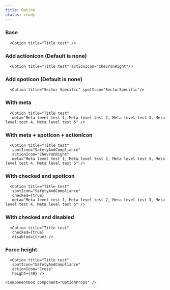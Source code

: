 ```yaml
---
title: Option
status: ready
---
```


### Base
```.tsx
  <Option title="Title test" />
```

### Add actionIcon (Default is none)
```.tsx
  <Option title="Title test" actionIcon="ChevronRight"/>
```

### Add spotIcon (Default is none)
```.tsx
  <Option title="Sector Specific" spotIcon="SectorSpecific"/>
```

### With meta
```.tsx
  <Option title="Title test"
   meta="Meta level test 1, Meta level test 2, Meta level test 3, Meta level test 4, Meta level test 5" />
```

### With meta + spotIcon + actionIcon
```.tsx
  <Option title="Title test"
   spotIcon="SafetyAndCompliance"
   actionIcon="ChevronRight" 
   meta="Meta level test 1, Meta level test 2, Meta level test 3, Meta level test 4, Meta level test 5" />
```

### With checked and spotIcon
```.tsx
  <Option title="Title test" 
   spotIcon="SafetyAndCompliance"
   checked={true}
   meta="Meta level test 1, Meta level test 2, Meta level test 3, Meta level test 4, Meta level test 5" />
```

### With checked and disabled
```.tsx
  <Option title="Title test" 
   checked={true}
   disabled={true} />
```

### Force height 
```.tsx
  <Option title="Title test" 
   spotIcon="SafetyAndCompliance"
   actionIcon="Cross" 
   height={48} />
```

```!jsx
<ComponentDoc component="OptionProps" />
```
